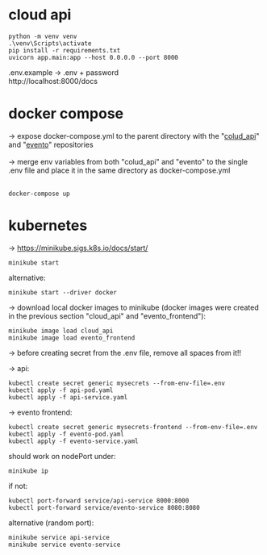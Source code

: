 # cloud api

```
python -m venv venv
.\venv\Scripts\activate
pip install -r requirements.txt
uvicorn app.main:app --host 0.0.0.0 --port 8000
```

.env.example -> .env + password
</br>
http://localhost:8000/docs

# docker compose

&#8594; expose docker-compose.yml to the parent directory with the "[colud_api](https://github.com/kamilk128/cloud_api)" and "[evento](https://github.com/KRQPLY/evento/tree/cloud-develop)" repositories
</br></br>
&#8594; merge env variables from both "colud_api" and "evento" to the single .env file and place it in the same directory as docker-compose.yml
</br></br>

```
docker-compose up
```

# kubernetes

&#8594; https://minikube.sigs.k8s.io/docs/start/

```
minikube start
```

alternative:

```
minikube start --driver docker
```

&#8594; download local docker images to minikube (docker images were created in the previous section "cloud_api" and "evento_frontend"):

```
minikube image load cloud_api
minikube image load evento_frontend
```

&#8594; before creating secret from the .env file, remove all spaces from it!!

&#8594; api:

```
kubectl create secret generic mysecrets --from-env-file=.env
kubectl apply -f api-pod.yaml
kubectl apply -f api-service.yaml
```

&#8594; evento frontend:

```
kubectl create secret generic mysecrets-frontend --from-env-file=.env
kubectl apply -f evento-pod.yaml
kubectl apply -f evento-service.yaml
```

should work on nodePort under:

```
minikube ip
```

if not:

```
kubectl port-forward service/api-service 8000:8000
kubectl port-forward service/evento-service 8080:8080
```

alternative (random port):

```
minikube service api-service
minikube service evento-service
```
